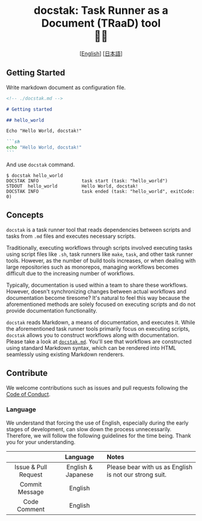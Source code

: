 <div align="center">

# docstak: Task Runner as a Document (TRaaD) tool<br>🐶🥞

[[English](./README.md)] [[日本語](./README.ja.md)]
</div>

## Getting Started

Write markdown document as configuration file.

````md
<!-- ./docstak.md -->

# Getting started

## hello_world

Echo "Hello World, docstak!"

```sh
echo "Hello World, docstak!"
```
````

And use `docstak` command.

```terminal
$ docstak hello_world
DOCSTAK INFO                task start (task: "hello_world")
STDOUT  hello_world         Hello World, docstak!
DOCSTAK INFO                task ended (task: "hello_world", exitCode: 0)
```

## Concepts

`docstak` is a task runner tool that reads dependencies between scripts and tasks from `.md` files and executes necessary scripts.

Traditionally, executing workflows through scripts involved executing tasks using script files like `.sh`, task runners like `make`, `task`, and other task runner tools.
However, as the number of build tools increases, or when dealing with large repositories such as monorepos, managing workflows becomes difficult due to the increasing number of workflows.

Typically, documentation is used within a team to share these workflows.
However, doesn't synchronizing changes between actual workflows and documentation become tiresome?
It's natural to feel this way because the aforementioned methods are solely focused on executing scripts and do not provide documentation functionality.

`docstak` reads Markdown, a means of documentation, and executes it.
While the aforementioned task runner tools primarily focus on executing scripts, `docstak` allows you to construct workflows along with documentation.
Please take a look at [`docstak.md`](./docstak.md).
You'll see that workflows are constructed using standard Markdown syntax, which can be rendered into HTML seamlessly using existing Markdown renderers.

## Contribute

We welcome contributions such as issues and pull requests following the [Code of Conduct](./CODE_OF_CONDUCT.md).

### Language

We understand that forcing the use of English, especially during the early stages of development, can slow down the process unnecessarily.
Therefore, we will follow the following guidelines for the time being.
Thank you for your understanding.

| | Language | Notes |
| :-: | :-: | :-- |
| Issue & Pull Request | English & Japanese | Please bear with us as English is not our strong suit. |
| Commit Message | English |  |
| Code Comment | English |  |
